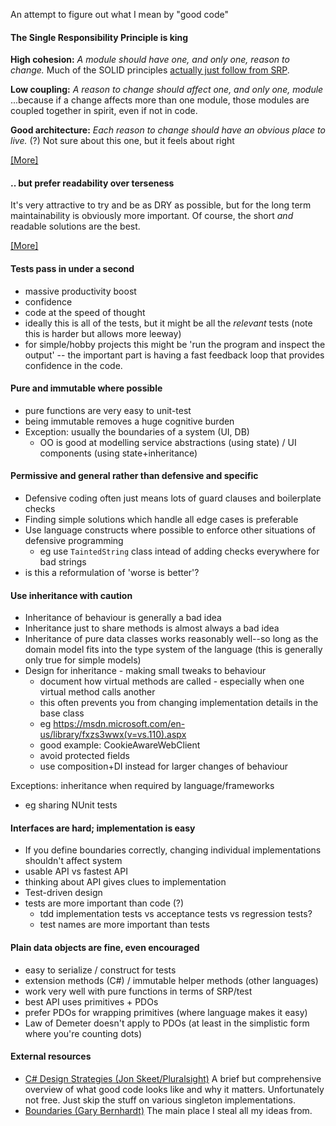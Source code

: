 An attempt to figure out what I mean by "good code"

#### The Single Responsibility Principle is king

**High cohesion:** *A module should have one, and only one, reason to change.*
Much of the SOLID principles [actually just follow from SRP](solid-vs-srp.md).

**Low coupling:** *A reason to change should affect one, and only one, module*
...because if a change affects more than one module, those modules are coupled together in spirit, even if not in code.

**Good architecture:** *Each reason to change should have an obvious place to live.* (?) Not sure about this one, but it 
feels about right

[[More]](srp.md)

#### .. but prefer readability over terseness

It's very attractive to try and be as DRY as possible, but for the long term maintainability is obviously more important. 
Of course, the short *and* readable solutions are the best.

[[More]](readability.md)

#### Tests pass in under a second
- massive productivity boost
- confidence
- code at the speed of thought
- ideally this is all of the tests, but it might be all the *relevant* tests (note this is harder but allows more leeway)
- for simple/hobby projects this might be 'run the program and inspect the output' -- the important part is having a fast
feedback loop that provides confidence in the code.

#### Pure and immutable where possible
- pure functions are very easy to unit-test
- being immutable removes a huge cognitive burden
- Exception: usually the boundaries of a system (UI, DB)
  - OO is good at modelling service abstractions (using state) / UI components (using state+inheritance)

#### Permissive and general rather than defensive and specific
- Defensive coding often just means lots of guard clauses and boilerplate checks
- Finding simple solutions which handle all edge cases is preferable
- Use language constructs where possible to enforce other situations of defensive programming
  - eg use `TaintedString` class intead of adding checks everywhere for bad strings
- is this a reformulation of 'worse is better'?

#### Use inheritance with caution
- Inheritance of behaviour is generally a bad idea
- Inheritance just to share methods is almost always a bad idea
- Inheritance of pure data classes works reasonably well--so long as the domain model fits into the type
system of the language (this is generally only true for simple models)
- Design for inheritance - making small tweaks to behaviour
  - document how virtual methods are called - especially when one virtual method calls another
  - this often prevents you from changing implementation details in the base class
  - eg https://msdn.microsoft.com/en-us/library/fxzs3wwx(v=vs.110).aspx
  - good example: CookieAwareWebClient
  - avoid protected fields
  - use composition+DI instead for larger changes of behaviour

Exceptions: inheritance when required by language/frameworks
- eg sharing NUnit tests

#### Interfaces are hard; implementation is easy
- If you define boundaries correctly, changing individual implementations shouldn't affect system
- usable API vs fastest API
- thinking about API gives clues to implementation
- Test-driven design
- tests are more important than code (?)
  - tdd implementation tests vs acceptance tests vs regression tests?
  - test names are more important than tests

#### Plain data objects are fine, even encouraged
- easy to serialize / construct for tests
- extension methods (C#) / immutable helper methods (other languages)
- work very well with pure functions in terms of SRP/test
- best API uses primitives + PDOs
- prefer PDOs for wrapping primitives (where language makes it easy)
- Law of Demeter doesn't apply to PDOs (at least in the simplistic form where you're counting dots)

#### External resources
- [C# Design Strategies (Jon Skeet/Pluralsight)](http://www.pluralsight.com/courses/csharp-design-strategies) A brief but comprehensive overview of what good code looks like and why it matters. Unfortunately not free. Just skip the stuff on various singleton implementations.
- [Boundaries (Gary Bernhardt)](https://www.youtube.com/watch?v=yTkzNHF6rMs) The main place I steal all my ideas from.

